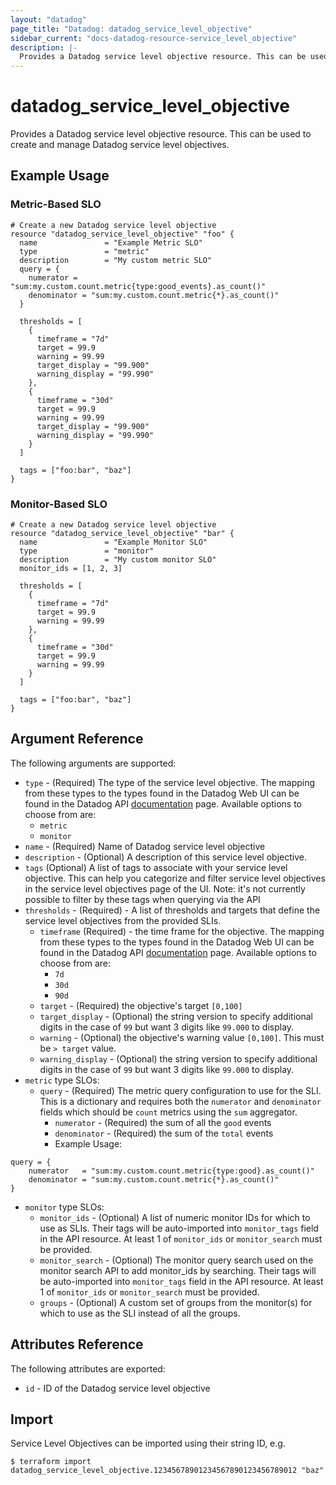 ```yaml
---
layout: "datadog"
page_title: "Datadog: datadog_service_level_objective"
sidebar_current: "docs-datadog-resource-service_level_objective"
description: |-
  Provides a Datadog service level objective resource. This can be used to create and manage service level objectives.
---
```


# datadog_service_level_objective

Provides a Datadog service level objective resource. This can be used to create and manage Datadog service level objectives.

## Example Usage

### Metric-Based SLO
```hcl
# Create a new Datadog service level objective
resource "datadog_service_level_objective" "foo" {
  name               = "Example Metric SLO"
  type               = "metric"
  description        = "My custom metric SLO"
  query = {
    numerator = "sum:my.custom.count.metric{type:good_events}.as_count()"
    denominator = "sum:my.custom.count.metric{*}.as_count()"
  }

  thresholds = [
    {
      timeframe = "7d"
      target = 99.9
      warning = 99.99
      target_display = "99.900"
      warning_display = "99.990"      
    },
    {
      timeframe = "30d"
      target = 99.9
      warning = 99.99
      target_display = "99.900"
      warning_display = "99.990"      
    }
  ]

  tags = ["foo:bar", "baz"]
}
```

### Monitor-Based SLO
```hcl
# Create a new Datadog service level objective
resource "datadog_service_level_objective" "bar" {
  name               = "Example Monitor SLO"
  type               = "monitor"
  description        = "My custom monitor SLO"
  monitor_ids = [1, 2, 3]

  thresholds = [
    {
      timeframe = "7d"
      target = 99.9
      warning = 99.99      
    },
    {
      timeframe = "30d"
      target = 99.9
      warning = 99.99      
    }
  ]

  tags = ["foo:bar", "baz"]
}
```

## Argument Reference

The following arguments are supported:

* `type` - (Required) The type of the service level objective. The mapping from these types to the types found in the Datadog Web UI can be found in the Datadog API [documentation](https://docs.datadoghq.com/api/?lang=python#create-a-service-level-objective) page. Available options to choose from are:
    * `metric`
    * `monitor`
* `name` - (Required) Name of Datadog service level objective
* `description` - (Optional) A description of this service level objective.
* `tags` (Optional) A list of tags to associate with your service level objective. This can help you categorize and filter service level objectives in the service level objectives page of the UI. Note: it's not currently possible to filter by these tags when querying via the API
* `thresholds` - (Required) - A list of thresholds and targets that define the service level objectives from the provided SLIs.
    * `timeframe` (Required) - the time frame for the objective. The mapping from these types to the types found in the Datadog Web UI can be found in the Datadog API [documentation](https://docs.datadoghq.com/api/?lang=python#create-a-service-level-objective) page. Available options to choose from are:
        * `7d`
        * `30d`
        * `90d`
    * `target` - (Required) the objective's target `[0,100]`
    * `target_display` - (Optional) the string version to specify additional digits in the case of `99` but want 3 digits like `99.000` to display.
    * `warning` - (Optional) the objective's warning value `[0,100]`. This must be `> target` value.
    * `warning_display` - (Optional) the string version to specify additional digits in the case of `99` but want 3 digits like `99.000` to display.
* `metric` type SLOs:
    * `query` - (Required) The metric query configuration to use for the SLI. This is a dictionary and requires both the `numerator` and `denominator` fields which should be `count` metrics using the `sum` aggregator.
        * `numerator` - (Required) the sum of all the `good` events
        * `denominator` - (Required) the sum of the `total` events
        * Example Usage:
```hcl
query = {
    numerator   = "sum:my.custom.count.metric{type:good}.as_count()"
    denominator = "sum:my.custom.count.metric{*}.as_count()" 
}
```
* `monitor` type SLOs:
    * `monitor_ids` - (Optional) A list of numeric monitor IDs for which to use as SLIs. Their tags will be auto-imported into `monitor_tags` field in the API resource. At least 1 of `monitor_ids` or `monitor_search` must be provided.
    * `monitor_search` - (Optional) The monitor query search used on the monitor search API to add monitor_ids by searching. Their tags will be auto-imported into `monitor_tags` field in the API resource. At least 1 of `monitor_ids` or `monitor_search` must be provided.
    * `groups` - (Optional) A custom set of groups from the monitor(s) for which to use as the SLI instead of all the groups.


## Attributes Reference

The following attributes are exported:

* `id` - ID of the Datadog service level objective

## Import

Service Level Objectives can be imported using their string ID, e.g.

```
$ terraform import datadog_service_level_objective.12345678901234567890123456789012 "baz"
```
